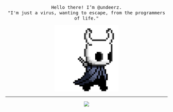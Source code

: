 <p align="center">
  <br>
  <samp>
    Hello there! I’m @undeerz.
    <br>"I'm just a virus, wanting to escape, from the programmers of life."<br>
</samp>
  
 <div align="center">
   <img src="https://raw.githubusercontent.com/TanZng/TanZng/master/assets/hollor_knight3.gif" width="200"/>
 </div>  
</p>
  
---

<div align="center" >
  <img src="https://img.shields.io/badge/Pop!_OS-48B9C7?style=for-the-badge&logo=Pop!_OS&logoColor=white">
</div>
